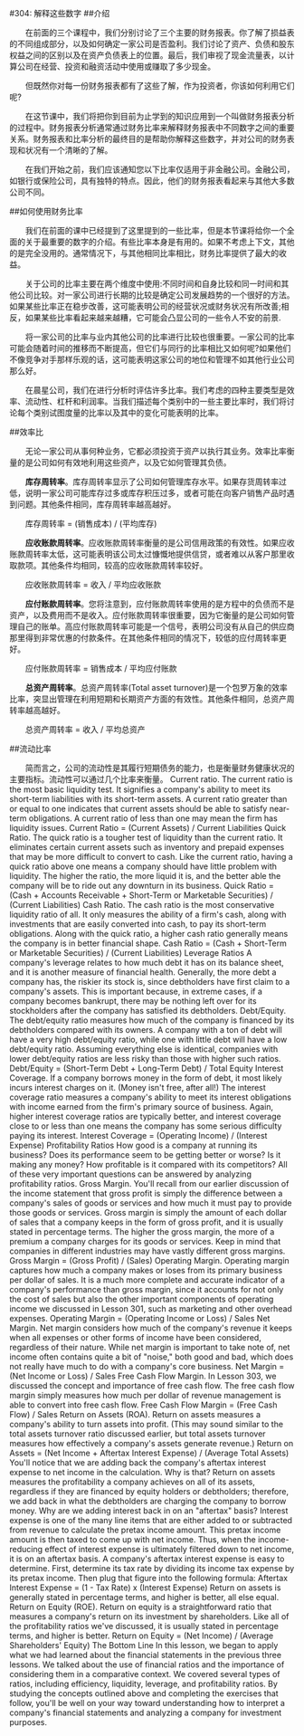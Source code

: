 #304: 解释这些数字
##介绍

　　在前面的三个课程中，我们分别讨论了三个主要的财务报表。你了解了损益表的不同组成部分，以及如何确定一家公司是否盈利。我们讨论了资产、负债和股东权益之间的区别以及在资产负债表上的位置。最后，我们审视了现金流量表，以计算公司在经营、投资和融资活动中使用或赚取了多少现金。

　　但既然你对每一份财务报表都有了这些了解，作为投资者，你该如何利用它们呢?

　　在这节课中，我们将把你到目前为止学到的知识应用到一个叫做财务报表分析的过程中。财务报表分析通常通过财务比率来解释财务报表中不同数字之间的重要关系。财务报表和比率分析的最终目的是帮助你解释这些数字，并对公司的财务表现和状况有一个清晰的了解。

　　在我们开始之前，我们应该通知您以下比率仅适用于非金融公司。金融公司，如银行或保险公司，具有独特的特点。因此，他们的财务报表看起来与其他大多数公司不同。

##如何使用财务比率

　　我们在前面的课中已经提到了这里提到的一些比率，但是本节课将给你一个全面的关于最重要的数字的介绍。有些比率本身是有用的。如果不考虑上下文，其他的是完全没用的。通常情况下，与其他相同比率相比，财务比率提供了最大的收益。

　　关于公司的比率主要在两个维度中使用:不同时间和自身比较和同一时间和其他公司比较。对一家公司进行长期的比较是确定公司发展趋势的一个很好的方法。如果某些比率正在稳步改善，这可能表明公司的经营状况或财务状况有所改善;相反，如果某些比率看起来越来越糟，它可能会凸显公司的一些令人不安的前景.

　　将一家公司的比率与业内其他公司的比率进行比较也很重要。一家公司的比率可能会随着时间的推移而不断提高，但它们与同行的比率相比又如何呢?如果他们不像竞争对手那样乐观的话，这可能表明这家公司的地位和管理不如其他行业公司那么好。

　　在晨星公司，我们在进行分析时评估许多比率。我们考虑的四种主要类型是效率、流动性、杠杆和利润率。当我们描述每个类别中的一些主要比率时，我们将讨论每个类别试图度量的比率以及其中的变化可能表明的比率。

##效率比

　　无论一家公司从事何种业务，它都必须投资于资产以执行其业务。效率比率衡量的是公司如何有效地利用这些资产，以及它如何管理其负债。

　　**库存周转率**。库存周转率显示了公司如何管理库存水平。如果存货周转率过低，说明一家公司可能库存过多或库存积压过多，或者可能在向客户销售产品时遇到问题。其他条件相同，库存周转率越高越好。

　　库存周转率 = (销售成本) / (平均库存)

　　**应收账款周转率**。应收账款周转率衡量的是公司信用政策的有效性。如果应收账款周转率太低，这可能表明该公司太过慷慨地提供信贷，或者难以从客户那里收取款项。其他条件均相同，较高的应收账款周转率较好。

　　应收账款周转率 = 收入 / 平均应收账款

　　**应付账款周转率**。您将注意到，应付账款周转率使用的是方程中的负债而不是资产，以及费用而不是收入。应付账款周转率很重要，因为它衡量的是公司如何管理自己的账单。高应付账款周转率可能是一个信号，表明公司没有从自己的供应商那里得到非常优惠的付款条件。在其他条件相同的情况下，较低的应付周转率更好。

　　应付账款周转率 = 销售成本 / 平均应付账款

　　**总资产周转率**。总资产周转率(Total asset turnover)是一个包罗万象的效率比率，突显出管理在利用短期和长期资产方面的有效性。其他条件相同，总资产周转率越高越好。

　　总资产周转率 = 收入 / 平均总资产

##流动比率

　　简而言之，公司的流动性是其履行短期债务的能力，也是衡量财务健康状况的主要指标。流动性可以通过几个比率来衡量。
Current ratio. The current ratio is the most basic liquidity test. It signifies a company's ability to meet its short-term liabilities with its short-term assets. A current ratio greater than or equal to one indicates that current assets should be able to satisfy near-term obligations. A current ratio of less than one may mean the firm has liquidity issues.
Current Ratio = (Current Assets) / Current Liabilities
Quick Ratio. The quick ratio is a tougher test of liquidity than the current ratio. It eliminates certain current assets such as inventory and prepaid expenses that may be more difficult to convert to cash. Like the current ratio, having a quick ratio above one means a company should have little problem with liquidity. The higher the ratio, the more liquid it is, and the better able the company will be to ride out any downturn in its business.
Quick Ratio = (Cash + Accounts Receivable + Short-Term or Marketable Securities) / (Current Liabilities)
Cash Ratio. The cash ratio is the most conservative liquidity ratio of all. It only measures the ability of a firm's cash, along with investments that are easily converted into cash, to pay its short-term obligations. Along with the quick ratio, a higher cash ratio generally means the company is in better financial shape.
Cash Ratio = (Cash + Short-Term or Marketable Securities) / (Current Liabilities)
Leverage Ratios
A company's leverage relates to how much debt it has on its balance sheet, and it is another measure of financial health. Generally, the more debt a company has, the riskier its stock is, since debtholders have first claim to a company's assets. This is important because, in extreme cases, if a company becomes bankrupt, there may be nothing left over for its stockholders after the company has satisfied its debtholders.
Debt/Equity. The debt/equity ratio measures how much of the company is financed by its debtholders compared with its owners. A company with a ton of debt will have a very high debt/equity ratio, while one with little debt will have a low debt/equity ratio. Assuming everything else is identical, companies with lower debt/equity ratios are less risky than those with higher such ratios.
Debt/Equity = (Short-Term Debt + Long-Term Debt) / Total Equity
Interest Coverage. If a company borrows money in the form of debt, it most likely incurs interest charges on it. (Money isn't free, after all!) The interest coverage ratio measures a company's ability to meet its interest obligations with income earned from the firm's primary source of business. Again, higher interest coverage ratios are typically better, and interest coverage close to or less than one means the company has some serious difficulty paying its interest.
Interest Coverage = (Operating Income) / (Interest Expense)
Profitability Ratios
How good is a company at running its business? Does its performance seem to be getting better or worse? Is it making any money? How profitable is it compared with its competitors? All of these very important questions can be answered by analyzing profitability ratios.
Gross Margin. You'll recall from our earlier discussion of the income statement that gross profit is simply the difference between a company's sales of goods or services and how much it must pay to provide those goods or services. Gross margin is simply the amount of each dollar of sales that a company keeps in the form of gross profit, and it is usually stated in percentage terms. The higher the gross margin, the more of a premium a company charges for its goods or services. Keep in mind that companies in different industries may have vastly different gross margins.
Gross Margin = (Gross Profit) / (Sales)
Operating Margin. Operating margin captures how much a company makes or loses from its primary business per dollar of sales. It is a much more complete and accurate indicator of a company's performance than gross margin, since it accounts for not only the cost of sales but also the other important components of operating income we discussed in Lesson 301, such as marketing and other overhead expenses.
Operating Margin = (Operating Income or Loss) / Sales
Net Margin. Net margin considers how much of the company's revenue it keeps when all expenses or other forms of income have been considered, regardless of their nature. While net margin is important to take note of, net income often contains quite a bit of "noise," both good and bad, which does not really have much to do with a company's core business.
Net Margin = (Net Income or Loss) / Sales
Free Cash Flow Margin. In Lesson 303, we discussed the concept and importance of free cash flow. The free cash flow margin simply measures how much per dollar of revenue management is able to convert into free cash flow.
Free Cash Flow Margin = (Free Cash Flow) / Sales
Return on Assets (ROA). Return on assets measures a company's ability to turn assets into profit. (This may sound similar to the total assets turnover ratio discussed earlier, but total assets turnover measures how effectively a company's assets generate revenue.)
Return on Assets = (Net Income + Aftertax Interest Expense) / (Average Total Assets)
You'll notice that we are adding back the company's aftertax interest expense to net income in the calculation. Why is that? Return on assets measures the profitability a company achieves on all of its assets, regardless if they are financed by equity holders or debtholders; therefore, we add back in what the debtholders are charging the company to borrow money.
Why are we adding interest back in on an "aftertax" basis? Interest expense is one of the many line items that are either added to or subtracted from revenue to calculate the pretax income amount. This pretax income amount is then taxed to come up with net income. Thus, when the income-reducing effect of interest expense is ultimately filtered down to net income, it is on an aftertax basis.
A company's aftertax interest expense is easy to determine. First, determine its tax rate by dividing its income tax expense by its pretax income. Then plug that figure into the following formula:
Aftertax Interest Expense = (1 - Tax Rate) x (Interest Expense) 
Return on assets is generally stated in percentage terms, and higher is better, all else equal.
Return on Equity (ROE). Return on equity is a straightforward ratio that measures a company's return on its investment by shareholders. Like all of the profitability ratios we've discussed, it is usually stated in percentage terms, and higher is better.
Return on Equity = (Net Income) / (Average Shareholders' Equity)
The Bottom Line
In this lesson, we began to apply what we had learned about the financial statements in the previous three lessons. We talked about the use of financial ratios and the importance of considering them in a comparative context. We covered several types of ratios, including efficiency, liquidity, leverage, and profitability ratios. By studying the concepts outlined above and completing the exercises that follow, you'll be well on your way toward understanding how to interpret a company's financial statements and analyzing a company for investment purposes.


